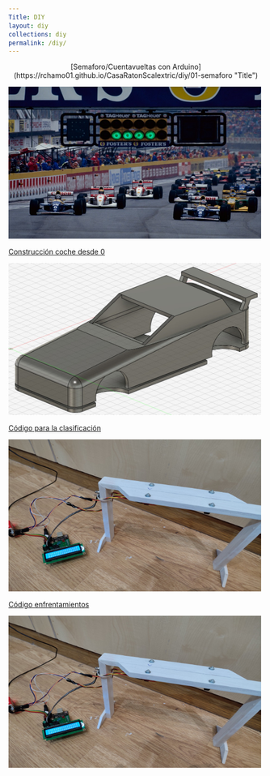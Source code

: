 ```yaml
---
Title: DIY
layout: diy
collections: diy
permalink: /diy/
---
```


<p style="text-align: center;">
[Semaforo/Cuentavueltas con Arduino](https://rchamo01.github.io/CasaRatonScalextric/diy/01-semaforo "Title")

[<img src="../docs/images/semaforo00.jpeg" width="500" height="300">](https://rchamo01.github.io/CasaRatonScalextric/diy/01-semaforo)

[Construcción coche desde 0](https://rchamo01.github.io/CasaRatonScalextric/diy/03-cochedesde0 "Title")

[<img src="../docs/images/cochedesde000.jpeg" width="500" height="300">](https://rchamo01.github.io/CasaRatonScalextric/diy/03-cochedesde0)

[Código para la clasificación](https://rchamo01.github.io/CasaRatonScalextric/diy/02-codigoclasificacion "Title")

[<img src="../docs/images/semaforo02.png" width="500" height="300">](https://rchamo01.github.io/CasaRatonScalextric/diy/02-codigoclasificacion)

[Código enfrentamientos](https://rchamo01.github.io/CasaRatonScalextric/diy/04-codigoenfrentamientos "Title")

[<img src="../docs/images/semaforo02.png" width="500" height="300">](https://rchamo01.github.io/CasaRatonScalextric/diy/04-codigoenfrentamientos)

</p>
